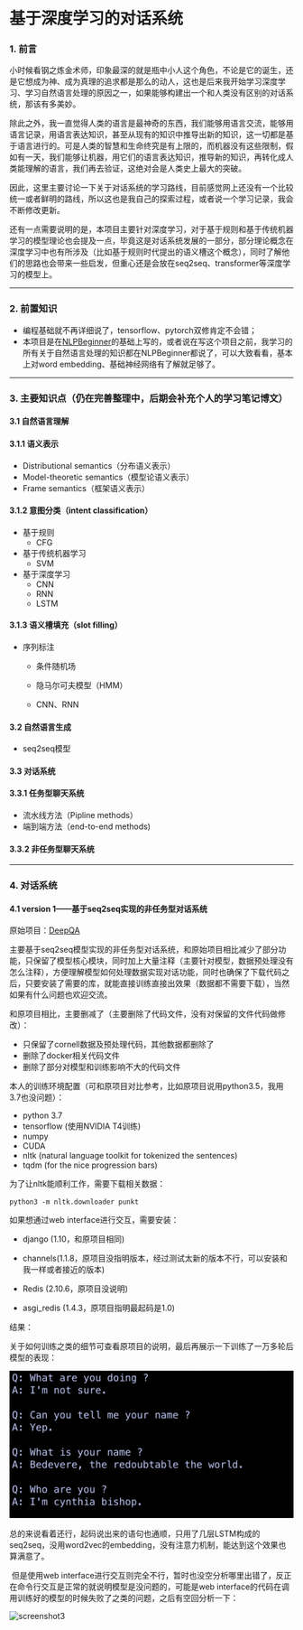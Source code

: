 # 基于深度学习的对话系统
### 1. 前言

小时候看钢之炼金术师，印象最深的就是瓶中小人这个角色，不论是它的诞生，还是它想成为神、成为真理的追求都是那么的动人，这也是后来我开始学习深度学习、学习自然语言处理的原因之一，如果能够构建出一个和人类没有区别的对话系统，那该有多美妙。

除此之外，我一直觉得人类的语言是最神奇的东西，我们能够用语言交流，能够用语言记录，用语言表达知识，甚至从现有的知识中推导出新的知识，这一切都是基于语言进行的。可是人类的智慧和生命终究是有上限的，而机器没有这些限制，假如有一天，我们能够让机器，用它们的语言表达知识，推导新的知识，再转化成人类能理解的语言，我们再去验证，这绝对会是人类史上最大的突破。

因此，这里主要讨论一下关于对话系统的学习路线，目前感觉网上还没有一个比较统一或者鲜明的路线，所以这也是我自己的探索过程，或者说一个学习记录，我会不断修改更新。

还有一点需要说明的是，本项目主要针对深度学习，对于基于规则和基于传统机器学习的模型理论也会提及一点，毕竟这是对话系统发展的一部分，部分理论概念在深度学习中也有所涉及（比如基于规则时代提出的语义槽这个概念），同时了解他们的思路也会带来一些启发，但重心还是会放在seq2seq、transformer等深度学习的模型上。



---



### 2. 前置知识

* 编程基础就不再详细说了，tensorflow、pytorch双修肯定不会错；
* 本项目是在[NLPBeginner]("https://github.com/JesseYule/NLPBeginner")的基础上写的，或者说在写这个项目之前，我学习的所有关于自然语言处理的知识都在NLPBeginner都说了，可以大致看看，基本上对word embedding、基础神经网络有了解就足够了。



---



### 3. 主要知识点（仍在完善整理中，后期会补充个人的学习笔记博文）

#### 3.1 自然语言理解

#### 3.1.1 语义表示

* Distributional semantics（分布语义表示）
* Model-theoretic semantics（模型论语义表示）
* Frame semantics（框架语义表示）

#### 3.1.2 意图分类（intent classification）

* 基于规则
  * CFG
* 基于传统机器学习
  * SVM
* 基于深度学习
  * CNN
  * RNN
  * LSTM

#### 3.1.3 语义槽填充（slot filling）

* 序列标注

  * 条件随机场

  * 隐马尔可夫模型（HMM）

  * CNN、RNN

    

#### 3.2 自然语言生成

* seq2seq模型



#### 3.3 对话系统

#### 3.3.1 任务型聊天系统

* 流水线方法（Pipline methods）
* 端到端方法（end-to-end methods)

#### 3.3.2 非任务型聊天系统





---



### 4. 对话系统

#### 4.1 version 1——基于seq2seq实现的非任务型对话系统



原始项目：[DeepQA](https://github.com/Conchylicultor/DeepQA)



主要基于seq2seq模型实现的非任务型对话系统，和原始项目相比减少了部分功能，只保留了模型核心模块，同时加上大量注释（主要针对模型，数据预处理没有怎么注释），方便理解模型如何处理数据实现对话功能，同时也确保了下载代码之后，只要安装了需要的库，就能直接训练直接出效果（数据都不需要下载），当然如果有什么问题也欢迎交流。



和原项目相比，主要删减了（主要删除了代码文件，没有对保留的文件代码做修改）：

* 只保留了cornell数据及预处理代码，其他数据都删除了
* 删除了docker相关代码文件
* 删除了部分对模型和训练影响不大的代码文件



本人的训练环境配置（可和原项目对比参考，比如原项目说用python3.5，我用3.7也没问题）：

* python 3.7
* tensorflow (使用NVIDIA T4训练)
* numpy
* CUDA 
* nltk (natural language toolkit for tokenized the sentences)
* tqdm (for the nice progression bars)



为了让nltk能顺利工作，需要下载相关数据：

```
python3 -m nltk.downloader punkt
```



如果想通过web interface进行交互，需要安装：

* django (1.10，和原项目相同)

* channels(1.1.8，原项目没指明版本，经过测试太新的版本不行，可以安装和我一样或者接近的版本)

* Redis (2.10.6，原项目没说明)

* asgi_redis (1.4.3，原项目指明最起码是1.0)

  

结果：

​	关于如何训练之类的细节可查看原项目的说明，最后再展示一下训练了一万多轮后模型的表现：

![Screen Shot 2020-03-22 at 10.29.41 am](version1/image/2.png)

​	总的来说看着还行，起码说出来的语句也通顺，只用了几层LSTM构成的seq2seq，没用word2vec的embedding，没有注意力机制，能达到这个效果也算满意了。

​	但是使用web interface进行交互则完全不行，暂时也没空分析哪里出错了，反正在命令行交互是正常的就说明模型是没问题的，可能是web interface的代码在调用训练好的模型的时候失败了之类的问题，之后有空回分析一下：

![screenshot3](version1/image/screenshot3.png)

